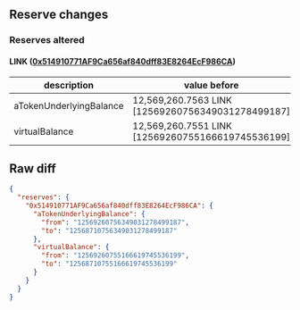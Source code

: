 ## Reserve changes

### Reserves altered

#### LINK ([0x514910771AF9Ca656af840dff83E8264EcF986CA](https://etherscan.io/address/0x514910771AF9Ca656af840dff83E8264EcF986CA))

| description | value before | value after |
| --- | --- | --- |
| aTokenUnderlyingBalance | 12,569,260.7563 LINK [12569260756349031278499187] | 12,568,710.7563 LINK [12568710756349031278499187] |
| virtualBalance | 12,569,260.7551 LINK [12569260755166619745536199] | 12,568,710.7551 LINK [12568710755166619745536199] |


## Raw diff

```json
{
  "reserves": {
    "0x514910771AF9Ca656af840dff83E8264EcF986CA": {
      "aTokenUnderlyingBalance": {
        "from": "12569260756349031278499187",
        "to": "12568710756349031278499187"
      },
      "virtualBalance": {
        "from": "12569260755166619745536199",
        "to": "12568710755166619745536199"
      }
    }
  }
}
```